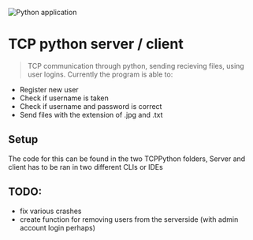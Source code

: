![Python application](https://github.com/EV-Aero/TCP-server-assignment/workflows/Python%20application/badge.svg)

# TCP python server / client
> TCP communication through python, sending recieving files, using user logins.
Currently the program is able to:
* Register new user
* Check if username is taken
* Check if username and password is correct
* Send files with the extension of .jpg and .txt

## Setup
The code for this can be found in the two TCPPython folders, Server
and client has to be ran in two different CLIs or IDEs

## TODO:
* fix various crashes
* create function for removing users from the serverside (with admin account login perhaps)
